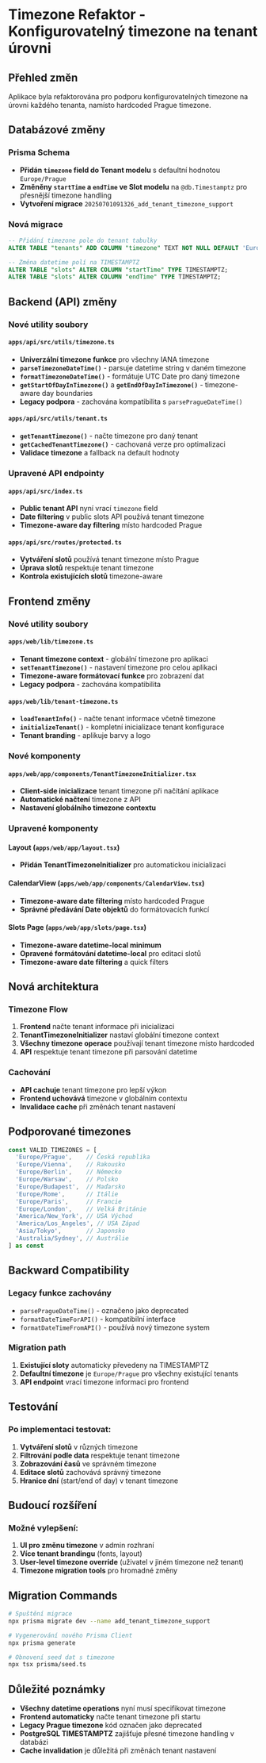 # Timezone Refaktor - Konfigurovatelný timezone na tenant úrovni

## Přehled změn

Aplikace byla refaktorována pro podporu konfigurovatelných timezone na úrovni každého tenanta, namísto hardcoded Prague timezone.

## Databázové změny

### Prisma Schema
- **Přidán `timezone` field do Tenant modelu** s defaultní hodnotou `Europe/Prague`
- **Změněny `startTime` a `endTime` ve Slot modelu** na `@db.Timestamptz` pro přesnější timezone handling
- **Vytvoření migrace** `20250701091326_add_tenant_timezone_support`

### Nová migrace
```sql
-- Přidání timezone pole do tenant tabulky
ALTER TABLE "tenants" ADD COLUMN "timezone" TEXT NOT NULL DEFAULT 'Europe/Prague';

-- Změna datetime polí na TIMESTAMPTZ
ALTER TABLE "slots" ALTER COLUMN "startTime" TYPE TIMESTAMPTZ;
ALTER TABLE "slots" ALTER COLUMN "endTime" TYPE TIMESTAMPTZ;
```

## Backend (API) změny

### Nové utility soubory

#### `apps/api/src/utils/timezone.ts`
- **Univerzální timezone funkce** pro všechny IANA timezone
- **`parseTimezoneDateTime()`** - parsuje datetime string v daném timezone
- **`formatTimezoneDateTime()`** - formátuje UTC Date pro daný timezone
- **`getStartOfDayInTimezone()`** a **`getEndOfDayInTimezone()`** - timezone-aware day boundaries
- **Legacy podpora** - zachována kompatibilita s `parsePragueDateTime()`

#### `apps/api/src/utils/tenant.ts`
- **`getTenantTimezone()`** - načte timezone pro daný tenant
- **`getCachedTenantTimezone()`** - cachovaná verze pro optimalizaci
- **Validace timezone** a fallback na default hodnoty

### Upravené API endpointy

#### `apps/api/src/index.ts`
- **Public tenant API** nyní vrací `timezone` field
- **Date filtering** v public slots API používá tenant timezone
- **Timezone-aware day filtering** místo hardcoded Prague

#### `apps/api/src/routes/protected.ts`
- **Vytváření slotů** používá tenant timezone místo Prague
- **Úprava slotů** respektuje tenant timezone
- **Kontrola existujících slotů** timezone-aware

## Frontend změny

### Nové utility soubory

#### `apps/web/lib/timezone.ts`
- **Tenant timezone context** - globální timezone pro aplikaci
- **`setTenantTimezone()`** - nastavení timezone pro celou aplikaci
- **Timezone-aware formátovací funkce** pro zobrazení dat
- **Legacy podpora** - zachována kompatibilita

#### `apps/web/lib/tenant-timezone.ts`
- **`loadTenantInfo()`** - načte tenant informace včetně timezone
- **`initializeTenant()`** - kompletní inicializace tenant konfigurace
- **Tenant branding** - aplikuje barvy a logo

### Nové komponenty

#### `apps/web/app/components/TenantTimezoneInitializer.tsx`
- **Client-side inicializace** tenant timezone při načítání aplikace
- **Automatické načtení** timezone z API
- **Nastavení globálního timezone contextu**

### Upravené komponenty

#### Layout (`apps/web/app/layout.tsx`)
- **Přidán TenantTimezoneInitializer** pro automatickou inicializaci

#### CalendarView (`apps/web/app/components/CalendarView.tsx`)
- **Timezone-aware date filtering** místo hardcoded Prague
- **Správné předávání Date objektů** do formátovacích funkcí

#### Slots Page (`apps/web/app/slots/page.tsx`)
- **Timezone-aware datetime-local minimum** 
- **Opravené formátování datetime-local** pro editaci slotů
- **Timezone-aware date filtering** a quick filters

## Nová architektura

### Timezone Flow
1. **Frontend** načte tenant informace při inicializaci
2. **TenantTimezoneInitializer** nastaví globální timezone context
3. **Všechny timezone operace** používají tenant timezone místo hardcoded
4. **API** respektuje tenant timezone při parsování datetime

### Cachování
- **API cachuje** tenant timezone pro lepší výkon
- **Frontend uchovává** timezone v globálním contextu
- **Invalidace cache** při změnách tenant nastavení

## Podporované timezones

```typescript
const VALID_TIMEZONES = [
  'Europe/Prague',    // Česká republika
  'Europe/Vienna',    // Rakousko  
  'Europe/Berlin',    // Německo
  'Europe/Warsaw',    // Polsko
  'Europe/Budapest',  // Maďarsko
  'Europe/Rome',      // Itálie
  'Europe/Paris',     // Francie
  'Europe/London',    // Velká Británie
  'America/New_York', // USA Východ
  'America/Los_Angeles', // USA Západ
  'Asia/Tokyo',       // Japonsko
  'Australia/Sydney', // Austrálie
] as const
```

## Backward Compatibility

### Legacy funkce zachovány
- `parsePragueDateTime()` - označeno jako deprecated
- `formatDateTimeForAPI()` - kompatibilní interface
- `formatDateTimeFromAPI()` - používá nový timezone system

### Migration path
1. **Existující sloty** automaticky převedeny na TIMESTAMPTZ
2. **Defaultní timezone** je `Europe/Prague` pro všechny existující tenants
3. **API endpoint** vrací timezone informaci pro frontend

## Testování

### Po implementaci testovat:
1. **Vytváření slotů** v různých timezone
2. **Filtrování podle data** respektuje tenant timezone  
3. **Zobrazování časů** ve správném timezone
4. **Editace slotů** zachovává správný timezone
5. **Hranice dní** (start/end of day) v tenant timezone

## Budoucí rozšíření

### Možné vylepšení:
1. **UI pro změnu timezone** v admin rozhraní
2. **Více tenant brandingu** (fonts, layout)
3. **User-level timezone override** (uživatel v jiném timezone než tenant)
4. **Timezone migration tools** pro hromadné změny

## Migration Commands

```bash
# Spuštění migrace
npx prisma migrate dev --name add_tenant_timezone_support

# Vygenerování nového Prisma Client
npx prisma generate

# Obnovení seed dat s timezone
npx tsx prisma/seed.ts
```

## Důležité poznámky

- **Všechny datetime operations** nyní musí specifikovat timezone
- **Frontend automaticky** načte tenant timezone při startu
- **Legacy Prague timezone** kód označen jako deprecated
- **PostgreSQL TIMESTAMPTZ** zajišťuje přesné timezone handling v databázi
- **Cache invalidation** je důležitá při změnách tenant nastavení 